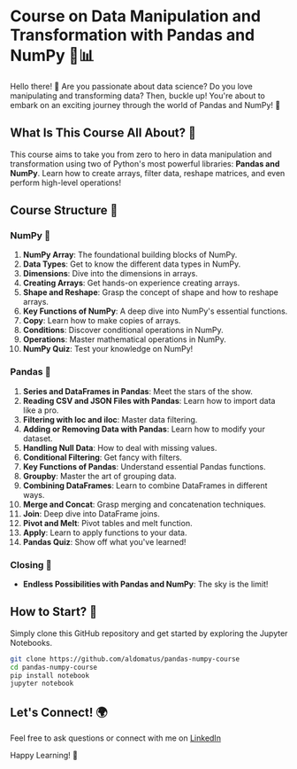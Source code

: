 # Course on Data Manipulation and Transformation with Pandas and NumPy 🐼📊

Hello there! 🌟 Are you passionate about data science? Do you love manipulating and transforming data? Then, buckle up! You're about to embark on an exciting journey through the world of Pandas and NumPy! 🚀

## What Is This Course All About? 🤔

This course aims to take you from zero to hero in data manipulation and transformation using two of Python's most powerful libraries: **Pandas and NumPy**. Learn how to create arrays, filter data, reshape matrices, and even perform high-level operations!

## Course Structure 📘

### NumPy 📐

1. **NumPy Array**: The foundational building blocks of NumPy.
2. **Data Types**: Get to know the different data types in NumPy.
3. **Dimensions**: Dive into the dimensions in arrays.
4. **Creating Arrays**: Get hands-on experience creating arrays.
5. **Shape and Reshape**: Grasp the concept of shape and how to reshape arrays.
6. **Key Functions of NumPy**: A deep dive into NumPy's essential functions.
7. **Copy**: Learn how to make copies of arrays.
8. **Conditions**: Discover conditional operations in NumPy.
9. **Operations**: Master mathematical operations in NumPy.
10. **NumPy Quiz**: Test your knowledge on NumPy!

### Pandas 🐼

1. **Series and DataFrames in Pandas**: Meet the stars of the show.
2. **Reading CSV and JSON Files with Pandas**: Learn how to import data like a pro.
3. **Filtering with loc and iloc**: Master data filtering.
4. **Adding or Removing Data with Pandas**: Learn how to modify your dataset.
5. **Handling Null Data**: How to deal with missing values.
6. **Conditional Filtering**: Get fancy with filters.
7. **Key Functions of Pandas**: Understand essential Pandas functions.
8. **Groupby**: Master the art of grouping data.
9. **Combining DataFrames**: Learn to combine DataFrames in different ways.
10. **Merge and Concat**: Grasp merging and concatenation techniques.
11. **Join**: Deep dive into DataFrame joins.
12. **Pivot and Melt**: Pivot tables and melt function.
13. **Apply**: Learn to apply functions to your data.
14. **Pandas Quiz**: Show off what you've learned!

### Closing 🏁
- **Endless Possibilities with Pandas and NumPy**: The sky is the limit!

## How to Start? 🚀

Simply clone this GitHub repository and get started by exploring the Jupyter Notebooks.

```bash
git clone https://github.com/aldomatus/pandas-numpy-course
cd pandas-numpy-course
pip install notebook
jupyter notebook
```

## Let's Connect! 🌍

Feel free to ask questions or connect with me on [LinkedIn](https://www.linkedin.com/in/aldomatus/)

Happy Learning! 🎉
